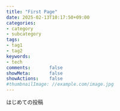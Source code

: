 ```yaml
---
title: "First Page"
date: 2025-02-13T10:17:50+09:00
categories:
- category
- subcategory
tags:
- tag1
- tag2
keywords:
- tech
comments:       false
showMeta:       false
showActions:    false
#thumbnailImage: //example.com/image.jpg
---
```



はじめての投稿
